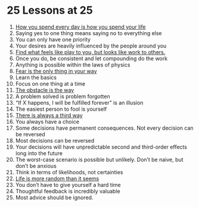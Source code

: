 # 25 Lessons at 25

1. [How you spend every day is how you spend your life](https://www.lesswrong.com/posts/7hFeMWC6Y5eaSixbD/100-tips-for-a-better-life)
2. Saying yes to one thing means saying no to everything else
3. You can only have one priority
4. Your desires are heavily influenced by the people around you
5. [Find what feels like play to you, but looks like work to others.](https://podclips.com/ct/8YLirL)
6. Once you do, be consistent and let compounding do the work
7. Anything is possible within the laws of physics
8. [Fear is the only thing in your way](https://www.youtube.com/watch?v=KgzcF47kxGw&t=314s&ab_channel=FreedominThought)
9. Learn the basics
10. Focus on one thing at a time
11. [The obstacle is the way](https://www.youtube.com/watch?v=KgzcF47kxGw&t=314s&ab_channel=FreedominThought)
12. A problem solved is problem forgotten
13. “If X happens, I will be fulfilled forever” is an illusion
14. The easiest person to fool is yourself
15. [There is always a third way](https://youtu.be/IQdykOFqsB0?t=213)
16. You always have a choice
17. Some decisions have permanent consequences. Not every decision can be reversed
18. Most decisions can be reversed
19. Your decisions will have unpredictable second and third-order effects long into the future
20. The worst-case scenario is possible but unlikely. Don’t be naive, but don’t be anxious
21. Think in terms of likelihoods, not certainties
22. [Life is more random than it seems](https://twitter.com/dvassallo/status/1458841398619168771)
23. You don’t have to give yourself a hard time
24. Thoughtful feedback is incredibly valuable
25. Most advice should be ignored.
